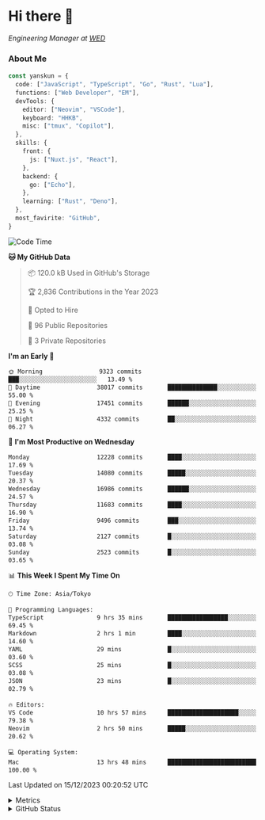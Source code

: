 # Hi there&nbsp;:wave:

<!-- ![Alt text](https://spotify-recently-played-readme.vercel.app/api?user=31kynbuubkiu3r4qh4hjuaglhfay) -->

_Engineering Manager at [WED](https://github.com/wedinc)_

### About Me

```ts
const yanskun = {
  code: ["JavaScript", "TypeScript", "Go", "Rust", "Lua"],
  functions: ["Web Developer", "EM"],
  devTools: {
    editor: ["Neovim", "VSCode"],
    keyboard: "HHKB",
    misc: ["tmux", "Copilot"],
  },
  skills: {
    front: {
      js: ["Nuxt.js", "React"],
    },
    backend: {
      go: ["Echo"],
    },
    learning: ["Rust", "Deno"],
  },
  most_favirite: "GitHub",
}
```

<!--START_SECTION:waka-->
![Code Time](http://img.shields.io/badge/Code%20Time-627%20hrs%2029%20mins-blue)

**🐱 My GitHub Data** 

> 📦 120.0 kB Used in GitHub's Storage 
 > 
> 🏆 2,836 Contributions in the Year 2023
 > 
> 💼 Opted to Hire
 > 
> 📜 96 Public Repositories 
 > 
> 🔑 3 Private Repositories 
 > 
**I'm an Early 🐤** 

```text
🌞 Morning                9323 commits        ███░░░░░░░░░░░░░░░░░░░░░░   13.49 % 
🌆 Daytime                38017 commits       ██████████████░░░░░░░░░░░   55.00 % 
🌃 Evening                17451 commits       ██████░░░░░░░░░░░░░░░░░░░   25.25 % 
🌙 Night                  4332 commits        ██░░░░░░░░░░░░░░░░░░░░░░░   06.27 % 
```
📅 **I'm Most Productive on Wednesday** 

```text
Monday                   12228 commits       ████░░░░░░░░░░░░░░░░░░░░░   17.69 % 
Tuesday                  14080 commits       █████░░░░░░░░░░░░░░░░░░░░   20.37 % 
Wednesday                16986 commits       ██████░░░░░░░░░░░░░░░░░░░   24.57 % 
Thursday                 11683 commits       ████░░░░░░░░░░░░░░░░░░░░░   16.90 % 
Friday                   9496 commits        ███░░░░░░░░░░░░░░░░░░░░░░   13.74 % 
Saturday                 2127 commits        █░░░░░░░░░░░░░░░░░░░░░░░░   03.08 % 
Sunday                   2523 commits        █░░░░░░░░░░░░░░░░░░░░░░░░   03.65 % 
```


📊 **This Week I Spent My Time On** 

```text
🕑︎ Time Zone: Asia/Tokyo

💬 Programming Languages: 
TypeScript               9 hrs 35 mins       █████████████████░░░░░░░░   69.45 % 
Markdown                 2 hrs 1 min         ████░░░░░░░░░░░░░░░░░░░░░   14.60 % 
YAML                     29 mins             █░░░░░░░░░░░░░░░░░░░░░░░░   03.60 % 
SCSS                     25 mins             █░░░░░░░░░░░░░░░░░░░░░░░░   03.08 % 
JSON                     23 mins             █░░░░░░░░░░░░░░░░░░░░░░░░   02.79 % 

🔥 Editors: 
VS Code                  10 hrs 57 mins      ████████████████████░░░░░   79.38 % 
Neovim                   2 hrs 50 mins       █████░░░░░░░░░░░░░░░░░░░░   20.62 % 

💻 Operating System: 
Mac                      13 hrs 48 mins      █████████████████████████   100.00 % 
```


 Last Updated on 15/12/2023 00:20:52 UTC
<!--END_SECTION:waka-->

<details>
  <summary>Metrics</summary>
  <img src="https://github.com/yanskun/yanskun/blob/main/github-metrics.svg" alt="Metrics">
</details>

<details>
  <summary>GitHub Status</summary>
  <picture>
    <source media="(prefers-color-scheme: dark)" srcset="https://raw.githubusercontent.com/yanskun/yanskun/master/profile-summary-card-output/nord_dark/0-profile-details.svg">
   <img src="https://raw.githubusercontent.com/yanskun/yanskun/master/profile-summary-card-output/default/0-profile-details.svg">
  </picture>
  <br>
  <picture>
    <source media="(prefers-color-scheme: dark)" srcset="https://raw.githubusercontent.com/yanskun/yanskun/master/profile-summary-card-output/nord_dark/1-repos-per-language.svg">
   <img src="https://raw.githubusercontent.com/yanskun/yanskun/master/profile-summary-card-output/default/1-repos-per-language.svg">
  </picture>
  <picture>
    <source media="(prefers-color-scheme: dark)" srcset="https://raw.githubusercontent.com/yanskun/yanskun/master/profile-summary-card-output/nord_dark/2-most-commit-language.svg">
   <img src="https://raw.githubusercontent.com/yanskun/yanskun/master/profile-summary-card-output/default/2-most-commit-language.svg">
  </picture>
  <br>
  <picture>
    <source media="(prefers-color-scheme: dark)" srcset="https://raw.githubusercontent.com/yanskun/yanskun/master/profile-summary-card-output/nord_dark/3-stats.svg">
   <img src="https://raw.githubusercontent.com/yanskun/yanskun/master/profile-summary-card-output/default/3-stats.svg">
  </picture>
  <picture>
    <source media="(prefers-color-scheme: dark)" srcset="https://raw.githubusercontent.com/yanskun/yanskun/master/profile-summary-card-output/nord_dark/4-productive-time.svg">
   <img src="https://raw.githubusercontent.com/yanskun/yanskun/master/profile-summary-card-output/default/4-productive-time.svg">
  </picture>
</details>
